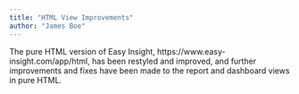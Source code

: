 ```yaml
---
title: "HTML View Improvements"
author: "James Boe"
---
```

The pure HTML version of Easy Insight, https://www.<!--more-->easy-insight.com/app/html, has been restyled and improved, and further improvements and fixes have been made to the report and dashboard views in pure HTML.